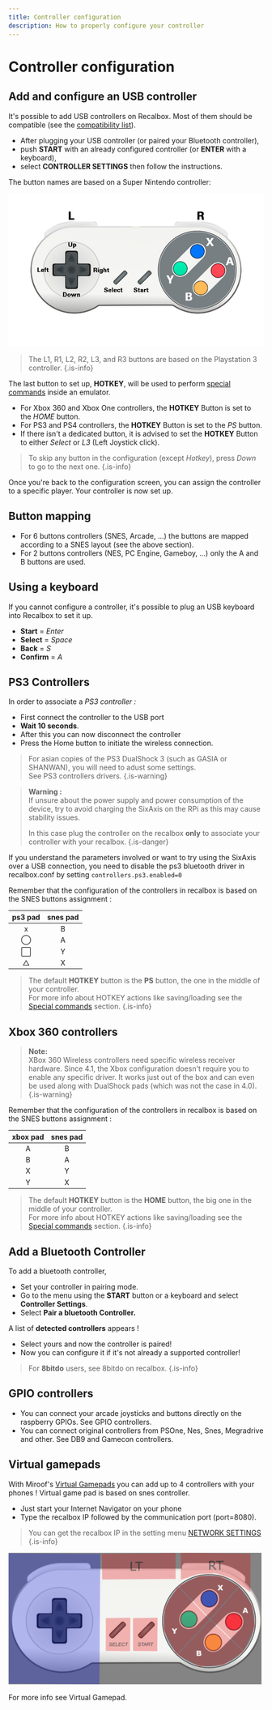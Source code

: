 ```yaml
---
title: Controller configuration
description: How to properly configure your controller
---
```


# Controller configuration

## Add and configure an USB controller

It's possible to add USB controllers on Recalbox. Most of them should be compatible \(see the [compatibility list](/hardware-compatibility/compatible-devices/controller)\).

* After plugging your USB controller \(or paired your Bluetooth controller\), 
* push **START** with an already configured controller \(or **ENTER** with a keyboard\), 
* select **CONTROLLER SETTINGS** then follow the instructions.

The button names are based on a Super Nintendo controller:

![A Super Nintendo \(SNES\) controller](./1000px-snes_cont.jpg)


>The L1, R1, L2, R2, L3, and R3 buttons are based on the Playstation 3 controller.
{.is-info}

The last button to set up,  **HOTKEY**, will be used to perform [special commands](during-the-game.md#special-commands) inside an emulator.

* For Xbox 360 and Xbox One controllers, the **HOTKEY** Button is set to the _HOME_ button.
* For PS3 and PS4 controllers, the **HOTKEY** Button is set to the _PS_ button.
* If there isn't a dedicated button, it is advised to set the **HOTKEY** Button to either _Select_ or _L3_ \(Left Joystick click\).


>To skip any button in the configuration \(except _Hotkey_\), press _Down_ to go to the next one.
{.is-info}

Once you're back to the configuration screen, you can assign the controller to a specific player. Your controller is now set up.

## Button mapping

* For 6 buttons controllers \(SNES, Arcade, ...\) the buttons are mapped according to a SNES layout \(see the above section\).
* For 2 buttons controllers \(NES, PC Engine, Gameboy, ...\) only the A and B buttons are used.

## Using a keyboard

If you cannot configure a controller, it's possible to plug an USB keyboard into Recalbox to set it up.

* **Start** = _Enter_
* **Select** = _Space_
* **Back** = _S_
* **Confirm** = _A_

## PS3 Controllers

In order to associate a _PS3 controller :_

* First connect the controller to the USB port 
* **Wait 10 seconds**. 
* After this you can now disconnect the controller 
* Press the Home button to initiate the wireless connection.


>For asian copies of the PS3 DualShock 3 \(such as GASIA or SHANWAN\), you will need to adust some settings.   
>See PS3 controllers drivers.
{.is-warning}


>**Warning :**   
>If unsure about the power supply and power consumption of the device, try to avoid charging the SixAxis on the RPi as this may cause stability issues.   
>  
>In this case plug the controller on the recalbox **only** to associate your controller with your recalbox.
{.is-danger}

If you understand the parameters involved or want to try using the SixAxis over a USB connection, you need to disable the ps3 bluetooth driver in recalbox.conf by setting `controllers.ps3.enabled=0`

Remember that the configuration of the controllers in recalbox is based on the SNES buttons assignment :



| ps3 pad | snes pad |
| :---: | :---: |
| x | B |
| ◯ | A |
| ⬜ | Y |
| △ | X |


>The default **HOTKEY** button is the **PS** button, the one in the middle of your controller.  
>For more info about HOTKEY actions like saving/loading see the [Special commands](during-the-game.md#special-commands) section.
{.is-info}

## Xbox 360 controllers


>**Note:**   
>XBox 360 Wireless controllers need specific wireless receiver hardware. Since 4.1, the Xbox configuration doesn't require you to enable any specific driver. It works just out of the box and can even be used along with DualShock pads \(which was not the case in 4.0\).
{.is-warning}

Remember that the configuration of the controllers in recalbox is based on the SNES buttons assignment :

| xbox pad | snes pad |
| :---: | :---: |
| A | B |
| B | A |
| X | Y |
| Y | X |


>The default **HOTKEY** button is the **HOME** button, the big one in the middle of your controller.   
>For more info about HOTKEY actions like saving/loading see the [Special commands](during-the-game.md#special-commands) section.
{.is-info}

## Add a Bluetooth Controller

To add a bluetooth controller, 

* Set your controller in pairing mode. 
* Go to the menu using the **START** button or a keyboard and select **Controller Settings**.
* Select **Pair a bluetooth Controller.**​

A list of **detected controllers** appears !

* Select yours and now the controller is paired! 
* Now you can configure it if it's not already a supported controller!


>For **8bitdo** users, see 8bitdo on recalbox.
{.is-info}

## GPIO controllers

* You can connect your arcade joysticks and buttons directly on the raspberry GPIOs. See GPIO controllers.
* You can connect original controllers from PSOne, Nes, Snes, Megradrive and other. See DB9 and Gamecon controllers.

## Virtual gamepads

With Miroof's [Virtual Gamepads](https://github.com/miroof/node-virtual-gamepads) you can add up to 4 controllers with your phones ! Virtual game pad is based on snes controller. 

* Just start your Internet Navigator on your phone
* Type the recalbox IP followed by the communication port \(port=8080\). 


>You can get the recalbox IP in the setting menu [NETWORK SETTINGS](emulationstation.md#6-network-settings)​
{.is-info}

![virtual gamepad touch zones](./virutalgamepad_touch_zones.png)

For more info see Virtual Gamepad.

